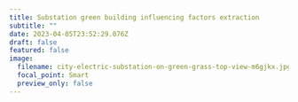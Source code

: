 ```yaml
---
title: Substation green building influencing factors extraction
subtitle: ""
date: 2023-04-05T23:52:29.076Z
draft: false
featured: false
image:
  filename: city-electric-substation-on-green-grass-top-view-m6gjkx.jpg
  focal_point: Smart
  preview_only: false
---
```

